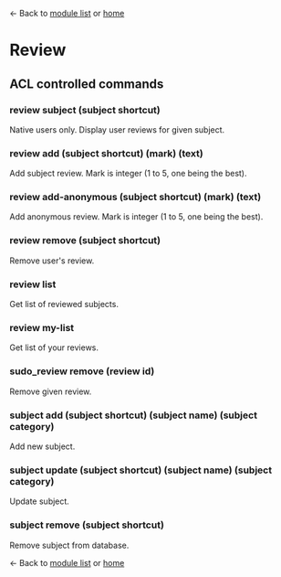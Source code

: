 ← Back to [module list](index.md) or [home](../index.md)

# Review

## ACL controlled commands

### review subject (subject shortcut)

Native users only. Display user reviews for given subject.

### review add (subject shortcut) (mark) (text)

Add subject review. Mark is integer (1 to 5, one being the best).

### review add-anonymous (subject shortcut) (mark) (text)

Add anonymous review. Mark is integer (1 to 5, one being the best).

### review remove (subject shortcut)

Remove user's review.

### review list

Get list of reviewed subjects.

### review my-list

Get list of your reviews.

### sudo_review remove (review id)

Remove given review.

### subject add (subject shortcut) (subject name) (subject category)

Add new subject.

### subject update (subject shortcut) (subject name) (subject category)

Update subject.

### subject remove (subject shortcut)

Remove subject from database.

← Back to [module list](index.md) or [home](../index.md)
